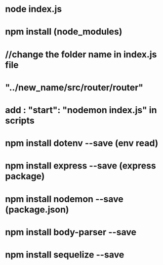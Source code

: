 # node index.js

# npm install  (node_modules)   
# //change the folder name in index.js  file 
# "../new_name/src/router/router"
# add :   "start": "nodemon index.js" in scripts
# npm install dotenv --save (env read)
# npm install express --save (express package)
# npm install nodemon --save (package.json)
# npm install body-parser --save 
# npm install sequelize --save




